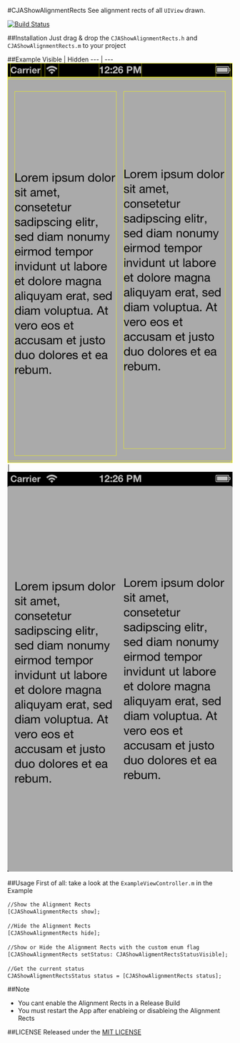 #CJAShowAlignmentRects
See alignment rects of all `UIView` drawn.

[![Build Status](https://travis-ci.org/carlj/CJAShowAlignmentRects.png?branch=master)](https://travis-ci.org/carlj/CJAShowAlignmentRects)

##Installation
Just drag & drop the `CJAShowAlignmentRects.h` and `CJAShowAlignmentRects.m` to your project

##Example
 Visible | Hidden
--- | ---
![Screenshot](screenshot_visible.png) | ![Screenshot](screenshot_hidden.png)

##Usage
First of all: take a look at the `ExampleViewController.m` in the Example

``` objc
//Show the Alignment Rects
[CJAShowAlignmentRects show];

//Hide the Alignment Rects
[CJAShowAlignmentRects hide];

//Show or Hide the Alignment Rects with the custom enum flag
[CJAShowAlignmentRects setStatus: CJAShowAligmentRectsStatusVisible];

//Get the current status
CJAShowAligmentRectsStatus status = [CJAShowAlignmentRects status];
```

##Note
* You cant enable the Alignment Rects in a Release Build 
* You must restart the App after enableing or disableing the Alignment Rects

##LICENSE
Released under the [MIT LICENSE](LICENSE)